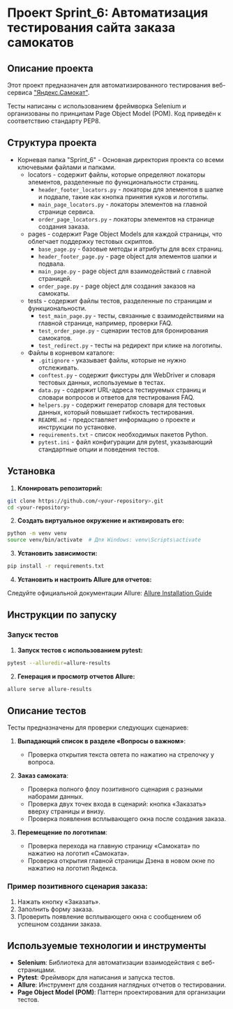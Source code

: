 # Проект Sprint_6: Автоматизация тестирования сайта заказа самокатов

## Описание проекта

Этот проект предназначен для автоматизированного тестирования
веб-сервиса ["Яндекс.Самокат"](https://qa-scooter.praktikum-services.ru/).

Тесты написаны с использованием фреймворка Selenium и организованы по принципам Page Object Model (POM).
Код приведён к соответствию стандарту PEP8.

## Структура проекта

- Корневая папка "Sprint_6" - Основная директория проекта со всеми ключевыми файлами и папками.
    - locators - содержит файлы, которые определяют локаторы элементов, разделенные по функциональности страниц.
        - `header_footer_locators.py` - локаторы для элементов в шапке и подвале, такие как кнопка принятия куков и
          логотипы.
        - `main_page_locators.py` - локаторы элементов на главной странице сервиса.
        - `order_page_locators.py` - локаторы элементов на странице создания заказа.
    - pages - содержит Page Object Models для каждой страницы, что облегчает поддержку тестовых скриптов.
        - `base_page.py` - базовые методы и атрибуты для всех страниц.
        - `header_footer_page.py` - page object для элементов шапки и подвала.
        - `main_page.py` - page object для взаимодействий с главной страницей.
        - `order_page.py` - page object для создания заказов на самокаты.
    - tests - содержит файлы тестов, разделенные по страницам и функциональности.
        - `test_main_page.py` - тесты, связанные с взаимодействиями на главной странице, например, проверки FAQ.
        - `test_order_page.py` - сценарии тестов для бронирования самокатов.
        - `test_redirect.py` - тесты на редирект при клике на логотипы.
    - Файлы в корневом каталоге:
        - `.gitignore` - указывает файлы, которые не нужно отслеживать.
        - `conftest.py` - содержит фикстуры для WebDriver и словаря тестовых данных, используемые в тестах.
        - `data.py` - содержит URL-адреса тестируемых страниц и словари вопросов и ответов для тестирования FAQ.
        - `helpers.py` - содержит генератор словаря для тестовых данных, который повышает гибкость тестирования.
        - `README.md` - предоставляет информацию о проекте и инструкции по установке.
        - `requirements.txt` - список необходимых пакетов Python.
        - `pytest.ini` - файл конфигурации для pytest, указывающий стандартные опции и поведения тестов.

## Установка

1. **Клонировать репозиторий:**

```bash
git clone https://github.com/<your-repository>.git
cd <your-repository>
```

2. **Создать виртуальное окружение и активировать его:**

```bash
python -m venv venv
source venv/bin/activate  # Для Windows: venv\Scripts\activate
```

3. **Установить зависимости:**

```bash
pip install -r requirements.txt
```

4. **Установить и настроить Allure для отчетов:**

Следуйте официальной документации Allure: [Allure Installation Guide](https://docs.qameta.io/allure/#_get_started)

## Инструкции по запуску

### Запуск тестов

1. **Запуск тестов с использованием pytest:**

```bash
pytest --alluredir=allure-results
```

2. **Генерация и просмотр отчетов Allure:**

```bash
allure serve allure-results
```

## Описание тестов

Тесты предназначены для проверки следующих сценариев:

1. **Выпадающий список в разделе «Вопросы о важном»**:
    - Проверка открытия текста овтета по нажатию на стрелочку у вопроса.

2. **Заказ самоката**:
    - Проверка полного флоу позитивного сценария с разными наборами данных.
    - Проверка двух точек входа в сценарий: кнопка «Заказать» вверху страницы и внизу.
    - Проверка появления всплывающего окна после создания заказа.

3. **Перемещение по логотипам**:
    - Проверка перехода на главную страницу «Самоката» по нажатию на логотип «Самоката».
    - Проверка открытия главной страницы Дзена в новом окне по нажатию на логотип Яндекса.

### Пример позитивного сценария заказа:

1. Нажать кнопку «Заказать».
2. Заполнить форму заказа.
3. Проверить появление всплывающего окна с сообщением об успешном создании заказа.

## Используемые технологии и инструменты

- **Selenium**: Библиотека для автоматизации взаимодействия с веб-страницами.
- **Pytest**: Фреймворк для написания и запуска тестов.
- **Allure**: Инструмент для создания наглядных отчетов о тестировании.
- **Page Object Model (POM)**: Паттерн проектирования для организации тестов.

